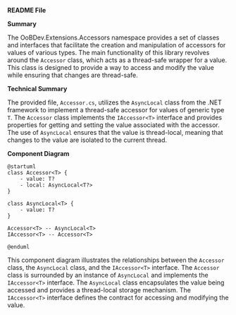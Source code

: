 **README File**

**Summary**

The OoBDev.Extensions.Accessors namespace provides a set of classes and interfaces that facilitate the creation and manipulation of accessors for values of various types. The main functionality of this library revolves around the `Accessor` class, which acts as a thread-safe wrapper for a value. This class is designed to provide a way to access and modify the value while ensuring that changes are thread-safe.

**Technical Summary**

The provided file, `Accessor.cs`, utilizes the `AsyncLocal` class from the .NET framework to implement a thread-safe accessor for values of generic type `T`. The `Accessor` class implements the `IAccessor<T>` interface and provides properties for getting and setting the value associated with the accessor. The use of `AsyncLocal` ensures that the value is thread-local, meaning that changes to the value are isolated to the current thread.

**Component Diagram**

```plantuml
@startuml
class Accessor<T> {
    - value: T?
    - local: AsyncLocal<T?>
}

class AsyncLocal<T> {
    - value: T?
}

Accessor<T> -- AsyncLocal<T>
IAccessor<T> -- Accessor<T>

@enduml
```
This component diagram illustrates the relationships between the `Accessor` class, the `AsyncLocal` class, and the `IAccessor<T>` interface. The `Accessor` class is surrounded by an instance of `AsyncLocal` and implements the `IAccessor<T>` interface. The `AsyncLocal` class encapsulates the value being accessed and provides a thread-local storage mechanism. The `IAccessor<T>` interface defines the contract for accessing and modifying the value.